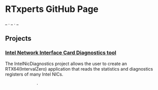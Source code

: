# RTxperts GitHub Page


_
.
_
.
_

##  Projects

###  [Intel Network Interface Card Diagnostics tool](https://github.com/IntervalZero/RTxperts/tree/master/IntelNicDiagnostics)

The IntelNicDiagnostics project allows the user to create an RTX64(IntervalZero) application that reads the statistics and diagnostics registers of many Intel NICs.
 
  
   
    
     
      
       
        
         
          
           
            
             
              
              
                
                
                  
                  .

















